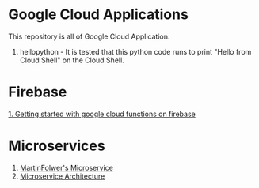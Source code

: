 # Google Cloud Applications
This repository is all of Google Cloud Application. 

1. hellopython - It is tested that this python code runs to print "Hello from Cloud Shell" on the Cloud Shell.

# Firebase 

[1. Getting started with google cloud functions on firebase](https://dev.to/bogdaaamn/getting-started-with-google-cloud-functions-on-firebase-3g29)

# Microservices 

1. [MartinFolwer's Microservice](https://martinfowler.com/articles/microservices.html)
2. [Microservice Architecture](https://microservices.io/patterns/index.html)

